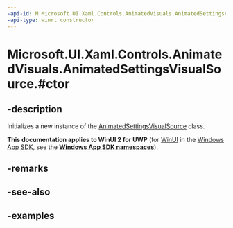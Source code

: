 ```yaml
---
-api-id: M:Microsoft.UI.Xaml.Controls.AnimatedVisuals.AnimatedSettingsVisualSource.#ctor
-api-type: winrt constructor
---
```


# Microsoft.UI.Xaml.Controls.AnimatedVisuals.AnimatedSettingsVisualSource.#ctor

<!--
public AnimatedSettingsVisualSource ();
-->

## -description

Initializes a new instance of the [AnimatedSettingsVisualSource](AnimatedSettingsVisualSource.md) class.

**This documentation applies to WinUI 2 for UWP** (for [WinUI](/windows/apps/winui/winui3/) in the [Windows App SDK](/windows/apps/windows-app-sdk/), see the **[Windows App SDK namespaces](/windows/windows-app-sdk/api/winrt/)**).

## -remarks

## -see-also

## -examples
